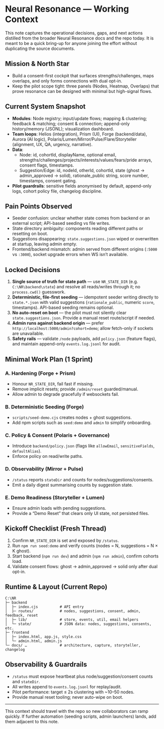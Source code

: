 # Neural Resonance — Working Context

This note captures the operational decisions, gaps, and next actions distilled from the broader Neural Resonance docs and the repo today. It is meant to be a quick bring-up for anyone joining the effort without duplicating the source documents.

## Mission & North Star
- Build a consent-first cockpit that surfaces strengths/challenges, maps overlaps, and only forms connections with dual opt-in.
- Keep the pilot scope tight: three panels (Nodes, Heatmap, Overlaps) that prove resonance can be designed with minimal but high-signal flows.

## Current System Snapshot
- **Modules**: Node registry; input/update flows; mapping & clustering; feedback & matching; consent & connection; append-only history/memory (JSONL); visualization dashboard.
- **Team loops**: Helios (integration), Prism (UI), Forge (backend/data), Aurora (AI logic), Polaris/Lumen/Mirror/Pulse/Flare/Storyteller (alignment, UX, QA, urgency, narrative).
- **Data**:
  - Node: id, cohortId, displayName, optional email, strengths/challenges/projects/interests/values/fears/pride arrays, consent flags, timestamps.
  - Suggestion/Edge: id, nodeId, otherId, cohortId, state (ghost → admin_approved → solid), rationale_public string, score number, timestamps, consent gating.
- **Pilot guardrails**: sensitive fields anonymised by default, append-only logs, cohort policy file, changelog discipline.

## Pain Points Observed
- Seeder confusion: unclear whether state comes from backend or an external script; API-based seeding vs file writes.
- State directory ambiguity: components reading different paths or resetting on boot.
- Suggestions disappearing: `state.suggestions.json` wiped or overwritten at startup, leaving admin empty.
- Frontend/backend mismatch: admin served from different origins (`:5000` vs `:3000`), socket upgrade errors when WS isn’t available.

## Locked Decisions
1. **Single source of truth for state path** — use `NR_STATE_DIR` (e.g. `C:\NR\backend\state`) and resolve all reads/writes through it; no `process.cwd()` guesswork.
2. **Deterministic, file-first seeding** — idempotent seeder writing directly to `state.*.json` with valid suggestions (`rationale_public`, numeric `score`, timestamps). API-based seeding remains optional.
3. **No auto-reset on boot** — the pilot must not silently clear `state.suggestions.json`. Provide a manual reset route/script if needed.
4. **Admin runs against backend origin** — prefer `http://localhost:5000/admin?cohort=demo`; allow fetch-only if sockets are unavailable.
5. **Safety rails** — validate `/node` payloads, add `policy.json` (feature flags), and maintain append-only `events.log.jsonl` for audit.

## Minimal Work Plan (1 Sprint)
### A. Hardening (Forge + Prism)
- Honour `NR_STATE_DIR`, fail fast if missing.
- Remove implicit resets; provide `/admin/reset` guarded/manual.
- Allow admin to degrade gracefully if websockets fail.

### B. Deterministic Seeding (Forge)
- `scripts/seed-demo.cjs` creates nodes + ghost suggestions.
- Add npm scripts such as `seed:demo` and `admin` to simplify onboarding.

### C. Policy & Consent (Polaris + Governance)
- Introduce `backend/policy.json` (flags like `allowEmail`, `sensitiveFields`, `defaultAlias`).
- Enforce policy on read/write paths.

### D. Observability (Mirror + Pulse)
- `/status` reports `stateDir` and counts for nodes/suggestions/consents.
- Emit a daily digest summarising counts by suggestion state.

### E. Demo Readiness (Storyteller + Lumen)
- Ensure admin loads with pending suggestions.
- Provide a “Demo Reset” that clears only UI state, not persisted files.

## Kickoff Checklist (Fresh Thread)
1. Confirm `NR_STATE_DIR` is set and exposed by `/status`.
2. Run `npm run seed:demo` and verify counts (nodes = N, suggestions = N × K ghost).
3. Start backend (`npm run dev`) and admin (`npm run admin`), confirm cohorts load.
4. Validate consent flows: ghost → admin_approved → solid only after dual opt-in.

## Runtime & Layout (Current Repo)
```
C:\NR
├─ backend
│  ├─ index.cjs          # API entry
│  ├─ routes/            # nodes, suggestions, consent, admin, feedback, reset
│  ├─ lib/               # store, events, util, email helpers
│  └─ state/             # JSON data: nodes, suggestions, consents, etc.
├─ frontend
│  ├─ index.html, app.js, style.css
│  └─ admin.html, admin.js
└─ docs/ …               # architecture, capture, storyteller, changelog
```

## Observability & Guardrails
- `/status` must expose heartbeat plus node/suggestion/consent counts and `stateDir`.
- All writes append to `events.log.jsonl` for replay/audit.
- Pilot performance: target ≤ 2s clustering with ~10–50 nodes.
- Provide manual reset tooling; never auto-wipe on boot.

---
This context should travel with the repo so new collaborators can ramp quickly. If further automation (seeding scripts, admin launchers) lands, add them adjacent to this note.
